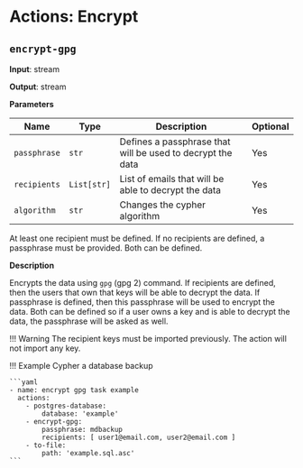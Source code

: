 # Actions: Encrypt

## `encrypt-gpg`

**Input**: stream

**Output**: stream

**Parameters**

| Name | Type | Description | Optional |
|------|------|-------------|----------|
| `passphrase` | `str` | Defines a passphrase that will be used to decrypt the data | Yes |
| `recipients` | `List[str]` | List of emails that will be able to decrypt the data | Yes |
| `algorithm` | `str` | Changes the cypher algorithm | Yes |

At least one recipient must be defined. If no recipients are defined, a passphrase must be provided. Both can be defined.

**Description**

Encrypts the data using `gpg` (gpg 2) command. If recipients are defined, then the users that own that keys will be able to decrypt the data. If passphrase is defined, then this passphrase will be used to encrypt the data. Both can be defined so if a user owns a key and is able to decrypt the data, the passphrase will be asked as well.

!!! Warning
    The recipient keys must be imported previously. The action will not import any key.

!!! Example
    Cypher a database backup

    ```yaml
    - name: encrypt gpg task example
      actions:
        - postgres-database:
            database: 'example'
        - encrypt-gpg:
            passphrase: mdbackup
            recipients: [ user1@email.com, user2@email.com ]
        - to-file:
            path: 'example.sql.asc'
    ```
